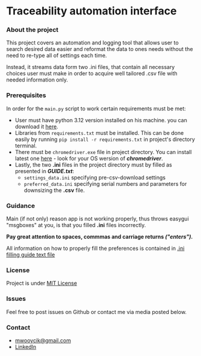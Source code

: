 # Traceability automation interface

### About the project

This project covers an automation and logging tool that allows user to search desired data easier and reformat the data to ones needs without the need to re-type all of settings each time.

Instead, it streams data form two .ini files, that contain all necessary choices user must make in order to acquire well tailored .csv file with needed information only.

### Prerequisites

In order for the `main.py` script to work certain requirements must be met:

- User must have python 3.12 version installed on his machine. you can download it [here](https://www.python.org/downloads/).
- Libraries from `requirements.txt` must be installed. This can be done easily by running `pip install -r requirements.txt` in project's directory terminal.
- There must be `chromedriver.exe` file in project directory. You can install latest one [here](https://googlechromelabs.github.io/chrome-for-testing/#stable) - look for your OS wersion of ***chromedriver***.
- Lastly, the two **.ini** files in the project directory must by filled as presented in ***GUIDE.txt***:
  - `settings_data.ini` specifying pre-csv-download settings
  - `preferred_data.ini` specifying serial numbers and parameters for downsizing the **.csv** file.

### Guidance

Main (if not only) reason app is not working properly, thus throws easygui "msgboxes" at you, is that you filled **.ini** files incorrectly.

**Pay great attention to spaces, commmas and carriage returns *("enters").***

All information on how to properly fill the preferences is contained in [.ini filling guide text file](GUIDE.txt)

### License

Project is under [MIT License](LICENSE)

### Issues

Feel free to post issues on Github or contact me via media posted below.

### Contact

- [mwooycik@gmail.com](mailto:mwooycik@gmail.com)
- [LinkedIn](https://www.linkedin.com/in/micha%C5%82-w%C3%B3jcik-562213266/)
